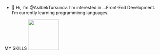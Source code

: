 - 👋 Hi, I’m @AsilbekTursunov. I’m interested in ...Front-End Development. I’m currently learning programminng languages.

 MY SKILLS
<img src="https://upload.wikimedia.org/wikipedia/commons/thumb/8/82/Devicon-html5-plain.svg/1200px-Devicon-html5-plain.svg.png" width="100px">

<!---
AsilbekTursunov/AsilbekTursunov is a ✨ special ✨ repository because its `README.md` (this file) appears on your GitHub profile.
You can click the Preview link to take a look at your changes.
--->
